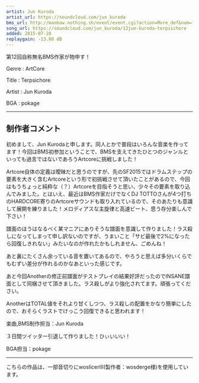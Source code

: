 ```yaml
---
artist: Jun Kuroda
artist_url: https://soundcloud.com/jun_kuroda
bms_url: http://manbow.nothing.sh/event/event.cgi?action=More_def&num=1&event=101
song_url: https://soundcloud.com/jun_kuroda/12jun-kuroda-terpsichore
added: 2015-07-28
replaygain: -13.88 dB
---
```


第12回自称無名BMS作家が物申す！

Genre : ArtCore

Title : Terpsichore

Artist : Jun Kuroda

BGA : pokage


----------------------------------------------

## 制作者コメント

初めまして、Jun Kurodaと申します。同人とかで普段はいろんな音楽を作ってます！今回はBMS初参加ということで、BMSを支えてきたひとつのジャンルといっても過言ではないであろうArtcoreに挑戦しました！

Artcore自体の定義は曖昧だと思うのですが、先のSF2015ではドラムステップの要素を大きく含むArtcoreという形で初挑戦させて頂いたことがあるので、今回はもうちょっと純粋な（？）Artcoreを目指そうと思い、少々その要素を取り込んでみました。とはいえ、最近はBMS作家だけでなくDJ TOTTOさんが4つ打ちのHARDCORE寄りのArtcoreサウンドも取り入れているので、そのあたりも意識して展開を練りました！メロディアスな主旋律と高速ビート、思う存分楽しんで下さい！

譜面のほうはなるべく某マニアにありそうな譜面を意識して作りました！ラス殺しになってしまって申し訳ないのですが、うまいこと「サビ最後で2%になったら回復しきれない」みたいなのが作れたかもしれません、ごめんね！

あと裏にたくさん余っている音を置いてあるので、やろうと思えば多分いくらでもむずい差分が作れるのかなあといった感じです。

あと今回Anotherの修正前譜面がテストプレイの結果好評だったのでINSANE譜面として同梱させて頂きました。ラス殺しがより強化されてます。頑張ってください。

AnotherはTOTAL値をそれより甘くしつつ、ラス殺しの配置をかなり簡単にしたので、おそらくラストでけっこう回復できると思われます！

楽曲,BMS制作担当：Jun Kuroda


３日間ツイッター引退して作りました！ひぃいいい！

BGA担当：pokage

----------------------------------------------

こちらの作品は、一部音切りにwoslicerIII(製作者：wosderge様)を使用しています。
